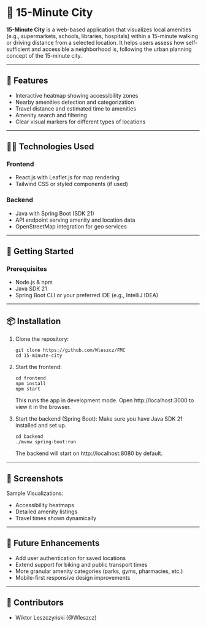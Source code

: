 # 🌆 15-Minute City

**15-Minute City** is a web-based application that visualizes local amenities (e.g., supermarkets, schools, libraries, hospitals) within a 15-minute walking or driving distance from a selected location. It helps users assess how self-sufficient and accessible a neighborhood is, following the urban planning concept of the 15-minute city.

---

## 🚀 Features

- Interactive heatmap showing accessibility zones
- Nearby amenities detection and categorization
- Travel distance and estimated time to amenities
- Amenity search and filtering
- Clear visual markers for different types of locations

---

## 🧑‍💻 Technologies Used

### Frontend
- React.js with Leaflet.js for map rendering
- Tailwind CSS or styled components (if used)

### Backend
- Java with Spring Boot (SDK 21)
- API endpoint serving amenity and location data
- OpenStreetMap integration for geo services

---

## 🏁 Getting Started

### Prerequisites
- Node.js & npm
- Java SDK 21
- Spring Boot CLI or your preferred IDE (e.g., IntelliJ IDEA)

---

## 📦 Installation

1. Clone the repository:
   ```console
   git clone https://github.com/Wleszcz/FMC
   cd 15-minute-city
   ```
2. Start the frontend:
   ```console
   cd frontend
   npm install
   npm start
   ```
   This runs the app in development mode. Open http://localhost:3000 to view it in the browser.

3. Start the backend (Spring Boot):
   Make sure you have Java SDK 21 installed and set up.

   ```console
   cd backend
   ./mvnw spring-boot:run
   ```

   The backend will start on http://localhost:8080 by default.

---

## 📸 Screenshots

Sample Visualizations:
- Accessibility heatmaps
- Detailed amenity listings
- Travel times shown dynamically

---

## 📌 Future Enhancements

- Add user authentication for saved locations
- Extend support for biking and public transport times
- More granular amenity categories (parks, gyms, pharmacies, etc.)
- Mobile-first responsive design improvements

---

## 👥 Contributors

- Wiktor Leszczyński (@Wleszcz)
